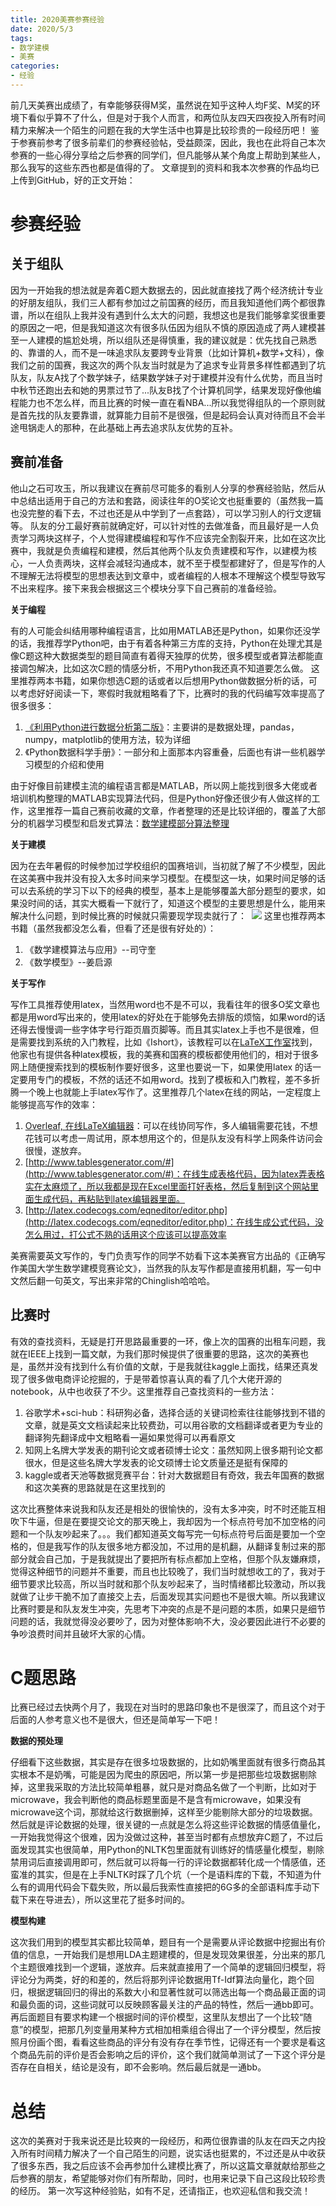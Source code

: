 ```yaml
---
title: 2020美赛参赛经验
date: 2020/5/3
tags:
- 数学建模
- 美赛
categories:
- 经验
---
```

前几天美赛出成绩了，有幸能够获得M奖，虽然说在知乎这种人均F奖、M奖的环境下看似乎算不了什么，但是对于我个人而言，和两位队友四天四夜投入所有时间精力来解决一个陌生的问题在我的大学生活中也算是比较珍贵的一段经历吧！
鉴于参赛前参考了很多前辈们的参赛经验帖，受益颇深，因此，我也在此将自己本次参赛的一些心得分享给之后参赛的同学们，但凡能够从某个角度上帮助到某些人，那么我写的这些东西也都是值得的了。
文章提到的资料和我本次参赛的作品均已上传到GitHub，好的正文开始：

# 参赛经验

## 关于组队
因为一开始我的想法就是奔着C题大数据去的，因此就直接找了两个经济统计专业的好朋友组队，我们三人都有参加过之前国赛的经历，而且我知道他们两个都很靠谱，所以在组队上我并没有遇到什么太大的问题，我想这也是我们能够拿奖很重要的原因之一吧，但是我知道这次有很多队伍因为组队不慎的原因造成了两人建模甚至一人建模的尴尬处境，所以组队还是得慎重，我的建议就是：优先找自己熟悉的、靠谱的人，而不是一味追求队友要跨专业背景（比如计算机+数学+文科），像我们之前的国赛，我这次的两个队友当时就是为了追求专业背景多样性都遇到了坑队友，队友A找了个数学妹子，结果数学妹子对于建模并没有什么优势，而且当时中秋节还跑出去和她的男票过节了...队友B找了个计算机同学，结果发现好像他编程能力也不怎么样，而且比赛的时候一直在看NBA...所以我觉得组队的一个原则就是首先找的队友要靠谱，就算能力目前不是很强，但是起码会认真对待而且不会半途甩锅走人的那种，在此基础上再去追求队友优势的互补。

## 赛前准备
他山之石可攻玉，所以我建议在赛前尽可能多的看别人分享的参赛经验贴，然后从中总结出适用于自己的方法和套路，阅读往年的O奖论文也挺重要的（虽然我一篇也没完整的看下去，不过也还是从中学到了一点套路），可以学习别人的行文逻辑等。
队友的分工最好赛前就确定好，可以针对性的去做准备，而且最好是一人负责学习两块这样子，个人觉得建模编程和写作不应该完全割裂开来，比如在这次比赛中，我就是负责编程和建模，然后其他两个队友负责建模和写作，以建模为核心，一人负责两块，这样会减轻沟通成本，就不至于模型都建好了，但是写作的人不理解无法将模型的思想表达到文章中，或者编程的人根本不理解这个模型导致写不出来程序。接下来我会根据这三个模块分享下自己赛前的准备经验。

**关于编程**

有的人可能会纠结用哪种编程语言，比如用MATLAB还是Python，如果你还没学的话，我推荐学Python吧，由于有着各种第三方库的支持，Python在处理尤其是像C题这种大数据类型的题目简直有着得天独厚的优势，很多模型或者算法都能直接调包解决，比如这次C题的情感分析，不用Python我还真不知道要怎么做。
这里推荐两本书籍，如果你想选C题的话或者以后想用Python做数据分析的话，可以考虑好好阅读一下，寒假时我就粗略看了下，比赛时的我的代码编写效率提高了很多很多：

1. [《利用Python进行数据分析第二版》](https://seancheney.gitbook.io/python-for-data-analysis-2nd/)：主要讲的是数据处理，pandas，numpy，matplotlib的使用方法，较为详细
1. 《Python数据科学手册》：一部分和上面那本内容重叠，后面也有讲一些机器学习模型的介绍和使用

由于好像目前建模主流的编程语言都是MATLAB，所以网上能找到很多大佬或者培训机构整理的MATLAB实现算法代码，但是Python好像还很少有人做这样的工作，这里推荐一篇自己赛前收藏的文章，作者整理的还是比较详细的，覆盖了大部分的机器学习模型和启发式算法：[数学建模部分算法整理](https://zhuanlan.zhihu.com/p/105605953)

**关于建模**

因为在去年暑假的时候参加过学校组织的国赛培训，当初就了解了不少模型，因此在这美赛中我并没有投入太多时间来学习模型。在模型这一块，如果时间足够的话可以去系统的学习下以下的经典的模型，基本上是能够覆盖大部分题型的要求，如果没时间的话，其实大概看一下就行了，知道这个模型的主要思想是什么，能用来解决什么问题，到时候比赛的时候就只需要现学现卖就行了： 
![](https://cdn.nlark.com/yuque/0/2020/png/764062/1580662526815-7abbd040-dda3-4a9a-928f-197227a4c8c0.png)
这里也推荐两本书籍（虽然我都没怎么看，但看了还是很有好处的）：

1. 《数学建模算法与应用》--司守奎
1. 《数学模型》--姜启源

**关于写作**

写作工具推荐使用latex，当然用word也不是不可以，我看往年的很多O奖文章也都是用word写出来的，使用latex的好处在于能够免去排版的烦恼，如果word的话还得去慢慢调一些字体字号行距页眉页脚等。而且其实latex上手也不是很难，但是需要找到系统的入门教程，比如《Ishort》，该教程可以在[LaTeX工作室](https://www.latexstudio.net/)找到，他家也有提供各种latex模板，我的美赛和国赛的模板都使用他们的，相对于很多网上随便搜索找到的模板制作要好很多，这里也要说一下，如果使用latex 的话一定要用专门的模板，不然的话还不如用word。找到了模板和入门教程，差不多折腾一个晚上也就能上手latex写作了。这里推荐几个latex在线的网站，一定程度上能够提高写作的效率：

1. [Overleaf, 在线LaTeX编辑器](https://cn.overleaf.com/)：可以在线协同写作，多人编辑需要花钱，不想花钱可以考虑一周试用，原本想用这个的，但是队友没有科学上网条件访问会很慢，遂放弃。
1. [http://www.tablesgenerator.com/#](http://www.tablesgenerator.com/#)：在线生成表格代码，因为latex弄表格实在太麻烦了，所以我都是现在Excel里面打好表格，然后复制到这个网站里面生成代码，再粘贴到latex编辑器里面。
1. [http://latex.codecogs.com/eqneditor/editor.php](http://latex.codecogs.com/eqneditor/editor.php)：在线生成公式代码，没怎么用过，打公式不熟的话用这个应该可以提高效率

美赛需要英文写作的，专门负责写作的同学不妨看下这本美赛官方出品的《正确写作美国大学生数学建模竞赛论文》，当然我的队友写作都是直接用机翻，写一句中文然后翻一句英文，写出来非常的Chinglish哈哈哈。

## 比赛时
有效的查找资料，无疑是打开思路最重要的一环，像上次的国赛的出租车问题，我就在IEEE上找到一篇文献，为我们那时候提供了很重要的思路，这次的美赛也是，虽然并没有找到什么有价值的文献，于是我就往kaggle上面找，结果还真发现了很多做电商评论挖掘的，于是带着惊喜认真的看了几个大佬开源的notebook，从中也收获了不少。这里推荐自己查找资料的一些方法：

1. 谷歌学术+sci-hub：科研狗必备，选择合适的关键词检索往往能够找到不错的文章，就是英文文档读起来比较费劲，可以用谷歌的文档翻译或者更为专业的翻译狗先翻译成中文粗略看一遍如果觉得可以再看原文
1. 知网上名牌大学发表的期刊论文或者硕博士论文：虽然知网上很多期刊论文都很水，但是这些名牌大学发表的论文硕博士论文质量还是挺有保障的
1. kaggle或者天池等数据竞赛平台：针对大数据题目有奇效，我去年国赛的数据和这次美赛的思路就是在这里找到的

这次比赛整体来说我和队友还是相处的很愉快的，没有太多冲突，时不时还能互相吹下牛逼，但是在要提交论文的那天晚上，我却因为一个标点符号加不加空格的问题和一个队友吵起来了。。。我们都知道英文每写完一句标点符号后面是要加一个空格的，但是我写作的队友很多地方都没加，不过用的是机翻，从翻译复制过来的那部分就会自己加，于是我就提出了要把所有标点都加上空格，但那个队友嫌麻烦，觉得这种细节的问题并不重要，而且也比较晚了，我们当时就想收工的了，我对于细节要求比较高，所以当时就和那个队友吵起来了，当时情绪都比较激动，所以我就做了让步干脆不加了直接交上去，后面发现其实问题也不是很大嘛。所以我建议比赛时要是和队友发生冲突，先思考下冲突的点是不是问题的本质，如果只是细节问题的话，我就觉得没必要吵了，因为对整体影响不大，没必要因此进行不必要的争吵浪费时间并且破坏大家的心情。

# C题思路
比赛已经过去快两个月了，我现在对当时的思路印象也不是很深了，而且这个对于后面的人参考意义也不是很大，但还是简单写一下吧！

**数据的预处理**

仔细看下这些数据，其实是存在很多垃圾数据的，比如奶嘴里面就有很多行商品其实根本不是奶嘴，可能是因为爬虫的原因吧，所以第一步是把那些垃圾数据剔除掉，这里我采取的方法比较简单粗暴，就只是对商品名做了一个判断，比如对于microwave，我会判断他的商品标题里面是不是含有microwave，如果没有microwave这个词，那就给这行数据删掉，这样至少能剔除大部分的垃圾数据。
然后就是评论数据的处理，很关键的一点就是怎么将这些评论数据的情感值量化，一开始我觉得这个很难，因为没做过这种，甚至当时都有点想放弃C题了，不过后面发现其实也很简单，用Python的NLTK包里面就有训练好的情感量化模型，剔除禁用词后直接调用即可，然后就可以将每一行的评论数据都转化成一个情感值，还蛮准的其实，但是在上手NLTK时踩了几个坑（一个是语料库的下载，不知道为什么有的调用代码会下载失败，所以最后我索性直接把的6G多的全部语料库手动下载下来在导进去），所以这里花了挺多时间的。

**模型构建**

这次我们用到的模型其实都比较简单，题目有一个是需要从评论数据中挖掘出有价值的信息，一开始我们是想用LDA主题建模的，但是发现效果很差，分出来的那几个主题很难找到一个逻辑，遂放弃。后来就直接用了一个简单的逻辑回归模型，将评论分为两类，好的和差的，然后将那列评论数据用Tf-Idf算法向量化，跑个回归，根据逻辑回归的得出的系数大小和显著性就可以筛选出每一个商品最正面的词和最负面的词，这些词就可以反映顾客最关注的产品的特性，然后一通bb即可。
再后面题目有要求构建一个根据时间的评价模型，这里队友想出了一个比较“随意”的模型，把那几列变量用某种方式相加相乘组合得出了一个评分模型，然后按照月份画个图，看看这些商品的评分有没有存在季节性，记得还有一个要求是看这个商品先前的评价是否会影响之后的评价，这个我们就简单测试了一下这个评分是否存在自相关，结论是没有，即不会影响。然后最后就是一通bb。

# 总结
这次的美赛对于我来说还是比较爽的一段经历，和两位很靠谱的队友在四天之内投入所有时间精力解决了一个自己陌生的问题，说实话也挺累的，不过还是从中收获了很多东西，我之后应该不会再参加什么建模比赛了，所以这篇文章就献给那些之后参赛的朋友，希望能够对你们有所帮助，同时，也用来记录下自己这段比较珍贵的经历。
第一次写这种经验贴，如有不足，还请指正，也欢迎私信和我交流！
